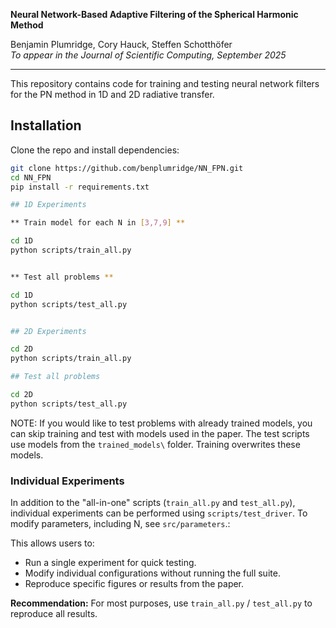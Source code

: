 **Neural Network-Based Adaptive Filtering of the Spherical Harmonic Method** 
 
Benjamin Plumridge, Cory Hauck, Steffen Schotthöfer  
*To appear in the Journal of Scientific Computing, September 2025*  

---

This repository contains code for training and testing neural network filters for the PN method in 1D and 2D radiative transfer. 

## Installation

Clone the repo and install dependencies:

```bash
git clone https://github.com/benplumridge/NN_FPN.git
cd NN_FPN
pip install -r requirements.txt

## 1D Experiments

** Train model for each N in [3,7,9] **

cd 1D
python scripts/train_all.py


** Test all problems **

cd 1D
python scripts/test_all.py


## 2D Experiments

cd 2D
python scripts/train_all.py

## Test all problems

cd 2D
python scripts/test_all.py
```

NOTE: If you would like to test problems with already trained models, you can skip training and test with models used in the paper.   The test scripts use models from the `trained_models\` folder.  Training overwrites these models. 

### Individual Experiments

In addition to the "all-in-one" scripts (`train_all.py` and `test_all.py`), individual experiments can be performed using `scripts/test_driver`.  To modify parameters, including N, see `src/parameters`.:

This allows users to:
- Run a single experiment for quick testing.
- Modify individual configurations without running the full suite.
- Reproduce specific figures or results from the paper.

**Recommendation:** For most purposes, use `train_all.py` / `test_all.py` to reproduce all results.





